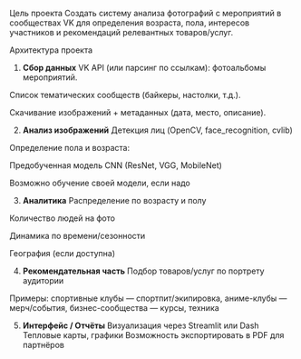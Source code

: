 Цель проекта
Создать систему анализа фотографий с мероприятий в сообществах VK для определения возраста, пола, интересов участников и рекомендаций релевантных товаров/услуг.

Архитектура проекта
1.  **Сбор данных**
VK API (или парсинг по ссылкам): фотоальбомы мероприятий.

Список тематических сообществ (байкеры, настолки, т.д.).

Скачивание изображений + метаданных (дата, место, описание).

2. **Анализ изображений**
Детекция лиц (OpenCV, face_recognition, cvlib)

Определение пола и возраста:

Предобученная модель CNN (ResNet, VGG, MobileNet)

Возможно обучение своей модели, если надо

3. **Аналитика**
Распределение по возрасту и полу

Количество людей на фото

Динамика по времени/сезонности

География (если доступна)

4. **Рекомендательная часть**
Подбор товаров/услуг по портрету аудитории

Примеры: спортивные клубы — спортпит/экипировка, аниме-клубы — мерч/события, бизнес-сообщества — курсы, техника

5. **Интерфейс / Отчёты**
Визуализация через Streamlit или Dash
Тепловые карты, графики
Возможность экспортировать в PDF для партнёров